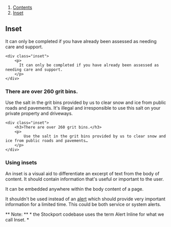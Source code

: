 <div class="breadcrumbs">
  <ol>
    <li><a href="/docs/core/contents">Contents</a></li>
    <li><a href="#">Inset</a></li>
  </ol>
</div>

## Inset

<div class="inset">
  <p>
    It can only be completed if you have already been assessed as needing care and support.
  </p>
</div>

	<div class="inset">
		<p>
		  It can only be completed if you have already been assessed as needing care and support.
		</p>
	</div>

<div class="inset">
	<h3>There are over 260 grit bins.</h3>
  <p>
    Use the salt in the grit bins provided by us to clear snow and ice from public roads and pavements. It's illegal and irresponsible to use this salt on your private property and driveways.
  </p>
</div>

	<div class="inset">
		<h3>There are over 260 grit bins.</h3>
		<p>
			Use the salt in the grit bins provided by us to clear snow and ice from public roads and pavements…
		</p>
	</div>

### Using insets

An inset is a visual aid to differentiate an excerpt of text from the body of content. It should contain information that's useful or important to the user.

<div class="inset">
  <p>
  	It can be embedded anywhere within the body content of a page.
  </p>
</div>

It shouldn't be used instead of an <a href="/docs/core/components/alert">alert</a> which should provide very important information for a limited time. This could be both service or system alerts.

** Note: ** * the Stockport codebase uses the term Alert Inline for what we call Inset. *
